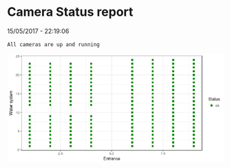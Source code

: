 Camera Status report
================
15/05/2017 - 22:19:06

    All cameras are up and running

![](camreport_files/figure-markdown_github/unnamed-chunk-2-1.png)

